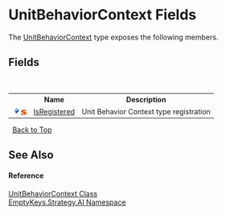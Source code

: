 # UnitBehaviorContext Fields
 

The <a href="T_EmptyKeys_Strategy_AI_UnitBehaviorContext">UnitBehaviorContext</a> type exposes the following members.


## Fields
&nbsp;<table><tr><th></th><th>Name</th><th>Description</th></tr><tr><td>![Public field](media/pubfield.gif "Public field")![Static member](media/static.gif "Static member")</td><td><a href="F_EmptyKeys_Strategy_AI_UnitBehaviorContext_IsRegistered">IsRegistered</a></td><td>
Unit Behavior Context type registration</td></tr></table>&nbsp;
<a href="#unitbehaviorcontext-fields">Back to Top</a>

## See Also


#### Reference
<a href="T_EmptyKeys_Strategy_AI_UnitBehaviorContext">UnitBehaviorContext Class</a><br /><a href="N_EmptyKeys_Strategy_AI">EmptyKeys.Strategy.AI Namespace</a><br />